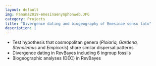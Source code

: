 ```yaml
---
layout: default
img: Panama2019-emesinaenymphonweb.JPG
category: Projects
title: "Divergence dating and biogeography of Emesinae sensu lato"
description: |
---
```


* Test hypothesis that cosmopolitan genera (_Ploiaria, Gardena, Stenolemus_ and _Empicoris_) share similar dispersal patterns
* Divergence dating in RevBayes including 6 ingroup fossils
* Biogeographic analyses (DEC) in RevBayes
